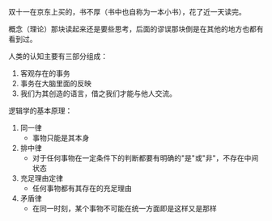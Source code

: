 双十一在京东上买的，书不厚（书中也自称为一本小书），花了近一天读完。 

概念（理论）那块读起来还是要些思考，后面的谬误那块倒是在其他的地方也都有看到过。

人类的认知主要有三部分组成：
   1. 客观存在的事务
   1. 事务在大脑里面的反映
   1. 我们为其创造的语言，借之我们才能与他人交流。


逻辑学的基本原理：
   1. 同一律
      * 事物只能是其本身
   1. 排中律
      * 对于任何事物在一定条件下的判断都要有明确的"是"或"非"，不存在中间状态
   1. 充足理由定律
      * 任何事物都有其存在的充足理由
   1. 矛盾律
      * 在同一时刻，某个事物不可能在统一方面即是这样又是那样